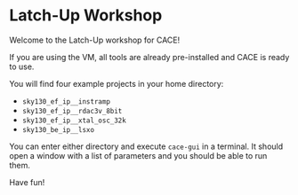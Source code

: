 # Latch-Up Workshop

Welcome to the Latch-Up workshop for CACE!

If you are using the VM, all tools are already pre-installed and CACE is ready to use.

You will find four example projects in your home directory:

- `sky130_ef_ip__instramp`
- `sky130_ef_ip__rdac3v_8bit`
- `sky130_ef_ip__xtal_osc_32k`
- `sky130_be_ip__lsxo`

You can enter either directory and execute `cace-gui` in a terminal. It should open a window with a list of parameters and you should be able to run them.

Have fun!
